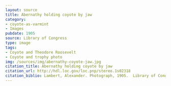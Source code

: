 ```yaml
---
layout: source
title: Abernathy holding coyote by jaw 
category: 
- coyote-as-varmint
- Images
pubdate: 1905
source: Library of Congress
type: image
tags: 
- Coyote and Theodore Roosevelt
- Coyote and trophy photo
img: /sources/img/abernathy-coyote-jaw.jpg
citation_title: Abernathy holding coyote by jaw 
citation_url: http://hdl.loc.gov/loc.pnp/stereo.1s02318
citation_biblio: Lambert, Alexander. Photograph, 1905.  Library of Congress Prints and Photographs Division. No known restrictions on publication. 
---
```

